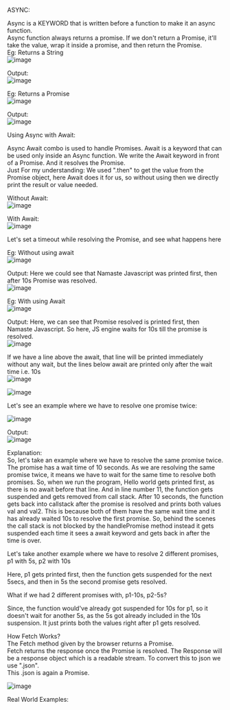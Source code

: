 ASYNC:  
  
Async is a KEYWORD that is written before a function to make it an async function.  
Async function always returns a promise. If we don't return a Promise, it'll take the value, wrap it inside a promise, and then return the Promise.  
Eg:  Returns a String  
![image](https://github.com/Gayathri229/JavaScript/assets/60467364/f3bc18f1-da34-44a3-97eb-dd0c86203062)  
  
Output:  
![image](https://github.com/Gayathri229/JavaScript/assets/60467364/6e3c08db-395e-46a3-b6f5-f6b5d697727c)

Eg: Returns a Promise  
![image](https://github.com/Gayathri229/JavaScript/assets/60467364/f67613ea-9de9-4a00-b929-8caee9d4ba49)

Output:  
![image](https://github.com/Gayathri229/JavaScript/assets/60467364/5e8a35df-9c87-4bce-aea2-a10ba721b4b0)

Using Async with Await:  
  
Async Await combo is used to handle Promises. 
Await is a keyword that can be used only inside an Async function.
We write the Await keyword in front of a Promise. And it resolves the Promise.  
Just For my understanding: We used ".then" to get the value from the Promise object, here Await does it for us, so without using then we directly print the result or value needed.

Without Await:  
![image](https://github.com/Gayathri229/JavaScript/assets/60467364/a8074504-c005-4aef-afda-8bdd9da96595)

With Await:  
![image](https://github.com/Gayathri229/JavaScript/assets/60467364/a375e3ef-09fe-4eab-9f04-0c132619f125)  

Let's set a timeout while resolving the Promise, and see what happens here  

Eg: Without using await  
![image](https://github.com/Gayathri229/JavaScript/assets/60467364/f35bc059-08bf-4cbe-a676-163d1ef59488)  

Output: Here we could see that Namaste Javascript was printed first, then after 10s Promise was resolved.  
![image](https://github.com/Gayathri229/JavaScript/assets/60467364/dc5b027e-5885-4c6d-a4fb-d2a4b9ec014f)  

Eg: With using Await  
![image](https://github.com/Gayathri229/JavaScript/assets/60467364/46d1a78f-a75d-449d-8158-c42d05b879b1)  

Output:  Here, we can see that Promise resolved is printed first, then Namaste Javascript. So here, JS engine waits for 10s till the promise is resolved.  
![image](https://github.com/Gayathri229/JavaScript/assets/60467364/52f070e9-0d2e-4510-a620-9e11b902a925)

If we have a line above the await, that line will be printed immediately without any wait, but the lines below await are printed only after the wait time i.e. 10s  
![image](https://github.com/Gayathri229/JavaScript/assets/60467364/002f9152-2f12-4a1d-b924-bb70dc7cb188)  

![image](https://github.com/Gayathri229/JavaScript/assets/60467364/cf0adc44-7636-4cbf-a03b-3f935bf505a5)
  
  
Let's see an example where we have to resolve one promise twice:  

![image](https://github.com/Gayathri229/JavaScript/assets/60467364/0e6ec9db-3a4b-46d7-bccf-5977ec654e1f)  

Output:  
![image](https://github.com/Gayathri229/JavaScript/assets/60467364/9c2fb9a4-e81a-444a-aa27-1885d34c06c2)  

Explanation:    
So, let's take an example where we have to resolve the same promise twice. The promise has a wait time of 10 seconds. As we are resolving the same promise twice, it means we have to wait for the same time to resolve both promises. So, when we run the program, Hello world gets printed first, as there is no await before that line. And in line number 11, the function gets suspended and gets removed from call stack. After 10 seconds, the function gets back into callstack after the promise is resolved and prints both values val and val2. This is because both of them have the same wait time and it has already waited 10s to resolve the first promise. So, behind the scenes the call stack is not blocked by the handlePromise method instead it gets suspended each time it sees a await keyword and gets back in after the time is over. 


Let's take another example where we have to resolve 2 different promises, p1 with 5s, p2 with 10s

Here, p1 gets printed first, then the function gets suspended for the next 5secs, and then in 5s the second promise gets resolved.

What if we had 2 different promises with, p1-10s, p2-5s?  
  
Since, the function would've already got suspended for 10s for p1, so it doesn't wait for another 5s, as the 5s got already included in the 10s suspension. It just prints both the values right after p1 gets resolved. 
  
   
  
How Fetch Works?  
The Fetch method given by the browser returns a Promise.  
Fetch returns the response once the Promise is resolved. The Response will be a response object which is a readable stream. To convert this to json we use ".json".  
This .json is again a Promise.  
  
![image](https://github.com/Gayathri229/JavaScript/assets/60467364/584d655b-e9a6-4296-817f-9d4fb5c397a6)  



Real World Examples:  

